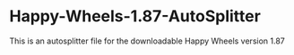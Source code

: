 # Happy-Wheels-1.87-AutoSplitter
This is an autosplitter file for the downloadable Happy Wheels version 1.87
